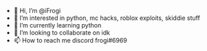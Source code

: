 - 👋 Hi, I’m @iFrogi
- 👀 I’m interested in python, mc hacks, roblox exploits, skiddie stuff
- 🌱 I’m currently learning python
- 💞️ I’m looking to collaborate on idk
- 📫 How to reach me discord frogi#6969

<!---
iFrogi/iFrogi is a ✨ special ✨ repository because its `README.md` (this file) appears on your GitHub profile.
You can click the Preview link to take a look at your changes.
--->
